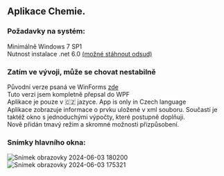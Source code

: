 ## Aplikace Chemie.
### Požadavky na systém:
<p>Minimálně Windows 7 SP1</br>
Nutnost instalace .net 6.0 <a href="https://dotnet.microsoft.com/en-us/download/dotnet/6.0">(možné stáhnout odsud)</a></p>

### Zatím ve vývoji, může se chovat nestabilně
<p>Původní verze psaná ve WinForms <a href="https://github.com/Johan5140/ChemieApp">zde</a></br>
Tuto verzi jsem kompletně přepsal do WPF </br>
Aplikace je pouze v 🇨🇿 jazyce. App is only in Czech language</br>
Aplikace zobrazuje informace o prvku uložené v xml souboru. Součastí je taktéž okno s jednoduchými výpočty, které postupně doplňuji.</br>
Nově přidán tmavý režim a skromné možnosti přizpůsobení.</p>

### Snímky hlavního okna:
![Snímek obrazovky 2024-06-03 180200](https://github.com/Johan5140/Chemie/assets/159197308/57787051-84df-487c-95a9-9fde58254ddd)
![Snímek obrazovky 2024-06-03 175321](https://github.com/Johan5140/Chemie/assets/159197308/ee70af13-e868-49b0-8712-636519af39f4)


